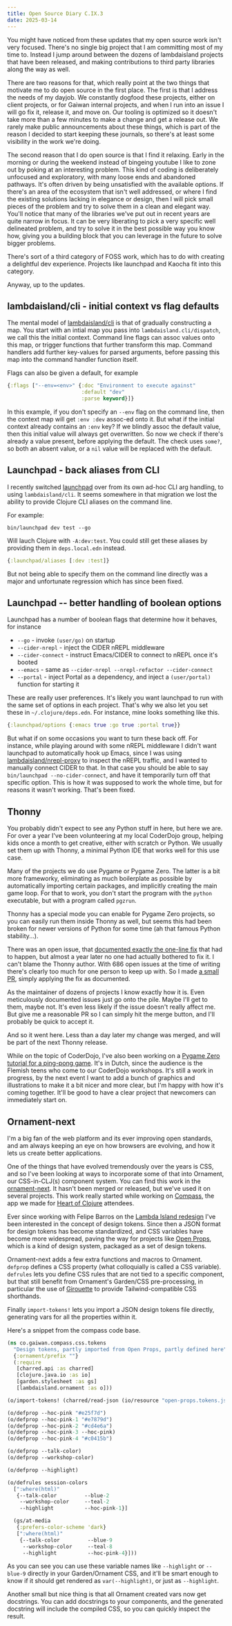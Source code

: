 ```yaml
---
title: Open Source Diary C.IX.3
date: 2025-03-14
---
```


You might have noticed from these updates that my open source work isn't very
focused. There's no single big project that I am committing most of my time to.
Instead I jump around between the dozens of lambdaisland projects that have been
released, and making contributions to third party libraries along the way as
well.

There are two reasons for that, which really point at the two things that
motivate me to do open source in the first place. The first is that I address
the needs of my dayjob. We constantly dogfood these projects, either on client
projects, or for Gaiwan internal projects, and when I run into an issue I will
go fix it, release it, and move on. Our tooling is optimized so it doesn't take
more than a few minutes to make a change and get a release out. We rarely make
public announcements about these things, which is part of the reason I decided
to start keeping these journals, so there's at least some visibility in the work
we're doing.

The second reason that I do open source is that I find it relaxing. Early in the
morning or during the weekend instead of bingeing youtube I like to zone out by
poking at an interesting problem. This kind of coding is deliberately unfocused
and exploratory, with many loose ends and abandoned pathways. It's often driven
by being unsatisfied with the available options. If there's an area of the
ecosystem that isn't well addressed, or where I find the existing solutions
lacking in elegance or design, then I will pick small pieces of the problem and
try to solve them in a clean and elegant way. You'll notice that many of the
libraries we've put out in recent years are quite narrow in focus. It can be
very liberating to pick a very specific well delineated problem, and try to
solve it in the best possible way you know how, giving you a building block that
you can leverage in the future to solve bigger problems.

There's sort of a third category of FOSS work, which has to do with creating a
delightful dev experience. Projects like launchpad and Kaocha fit into this
category.

Anyway, up to the updates.

## lambdaisland/cli - initial context vs flag defaults

The mental model of [lambdaisland/cli](https://github.com/lambdaisland/cli) is
that of gradually constructing a map. You start with an intial map you pass into
`lambdaisland.cli/dispatch`, we call this the initial context. Command line
flags can assoc values onto this map, or trigger functions that further
transform this map. Command handlers add further key-values for parsed
arguments, before passing this map into the command handler function itself.

Flags can also be given a default, for example

```clj
{:flags ["--env=<env>" {:doc "Environment to execute against"
                        :default "dev"
                        :parse keyword}]}
```

In this example, if you don't specify an `--env` flag on the command line, then
the context map will get `:env :dev` assoc-ed onto it. But what if the initial
context already contains an `:env` key? If we blindly assoc the default value,
then this initial value will always get overwritten. So now we check if there's
already a value present, before applying the default. The check uses `some?`, so
both an absent value, or a `nil` value will be replaced with the default.

## Launchpad - back aliases from CLI

I recently switched [launchpad](https://github.com/lambdaisland/launchpad) over
from its own ad-hoc CLI arg handling, to using `lambdaisland/cli`. It seems
somewhere in that migration we lost the ability to provide Clojure CLI aliases
on the command line.

For example:

```
bin/launchpad dev test --go
```

Will lauch Clojure with `-A:dev:test`. You could still get these aliases by
providing them in `deps.local.edn` instead.

```clj
{:launchpad/aliases [:dev :test]}
```

But not being able to specify them on the command line directly was a major and
unfortunate regression which has since been fixed.

## Launchpad -- better handling of boolean options

Launchpad has a number of boolean flags that determine how it behaves, for instance 

- `--go` - invoke `(user/go)` on startup
- `--cider-nrepl` - inject the CIDER nREPL middleware
- `--cider-connect` - instruct Emacs/CIDER to connect to nREPL once it's booted
- `--emacs` - same as `--cider-nrepl --nrepl-refactor --cider-connect`
- `--portal` - inject Portal as a dependency, and inject a `(user/portal)` function for starting it

These are really user preferences. It's likely you want launchpad to run with
the same set of options in each project. That's why we also let you set these in
`~/.clojure/deps.edn`. For instance, mine looks something like this.

```clj
{:launchpad/options {:emacs true :go true :portal true}}
```

But what if on some occasions you want to turn these back off. For instance,
while playing around with some nREPL middleware I didn't want launchpad to
automatically hook up Emacs, since I was using
[lambdaisland/nrepl-proxy](https://github.com/lambdaisland/nrepl-proxy) to
inspect the nREPL traffic, and I wanted to manually connect CIDER to that. In
that case you should be able to say `bin/launchpad --no-cider-connect`, and have
it temporarily turn off that specific option. This is how it was supposed to
work the whole time, but for reasons it wasn't working. That's been fixed.

## Thonny

You probably didn't expect to see any Python stuff in here, but here we are. For
over a year I've been volunteering at my local CoderDojo group, helping kids
once a month to get creative, either with scratch or Python. We usually set them
up with Thonny, a minimal Python IDE that works well for this use case.

Many of the projects we do use Pygame or Pygame Zero. The latter is a bit more
frameworky, eliminating as much boilerplate as possible by automatically
importing certain packages, and implicitly creating the main game loop. For that
to work, you don't start the program with the `python` executable, but with a
program called `pgzrun`.

Thonny has a special mode you can enable for Pygame Zero projects, so you can
easily run them inside Thonny as well, but seems this had been broken for newer
versions of Python for some time (ah that famous Python stability...).

There was an open issue, that [documented exactly the one-line
fix](https://github.com/thonny/thonny/issues/3158) that had to happen, but
almost a year later no one had actually bothered to fix it. I can't blame the
Thonny author. With 686 open issues at the time of writing there's clearly too
much for one person to keep up with. So I made [a small
PR](https://github.com/thonny/thonny/pull/3552), simply applying the fix as
documented.

As the maintainer of dozens of projects I know exactly how it is. Even
meticulously documented issues just go onto the pile. Maybe I'll get to them,
maybe not. It's even less likely if the issue doesn't really affect me. But give
me a reasonable PR so I can simply hit the merge button, and I'll probably be
quick to accept it.

And so it went here. Less than a day later my change was merged, and will be
part of the next Thonny release.

While on the topic of CoderDojo, I've also been working on a [Pygame Zero
tutorial for a ping-pong
game](https://arnebrasseur.net/coderdojo_pingpong.html). It's in Dutch, since
the audience is the Flemish teens who come to our CoderDojo workshops. It's
still a work in progress, by the next event I want to add a bunch of graphics
and illustrations to make it a bit nicer and more clear, but I'm happy with how
it's coming together. It'll be good to have a clear project that newcomers can
immediately start on.

## Ornament-next

I'm a big fan of the web platform and its ever improving open standards, and am
always keeping an eye on how browsers are evolving, and how it lets us create
better applications.

One of the things that have evolved tremendously over the years is CSS, and so
I've been looking at ways to incorporate some of that into Ornament, our
CSS-in-CLJ(s) component system. You can find this work in the
[ornament-next](https://github.com/lambdaisland/ornament/tree/ornament-next). It
hasn't been merged or released, but we've used it on several projects. This work
really started while working on
[Compass](https://github.com/GaiwanTeam/compass), the app we made for [Heart of
Clojure](https://heartofclojure.eu) attendees.

Ever since working with Felipe Barros on the [Lambda Island
redesign](https://lambdaisland.com/blog/2021-07-23-launching-lambda-island-redesign)
I've been interested in the concept of design tokens. Since then a JSON format
for design tokens has become standardized, and CSS variables have become more
widespread, paving the way for projects like [Open
Props](https://open-props.style/), which is a kind of design system, packaged as
a set of design tokens.

Ornament-next adds a few extra functions and macros to Ornament. `defprop`
defines a CSS property (what colloquially is called a CSS variable). `defrules`
lets you define CSS rules that are not tied to a specific component, but that
still benefit from Ornament's Garden/CSS pre-processing, in particular the use
of [Girouette](https://github.com/green-coder/girouette) to provide
Tailwind-compatible CSS shorthands.

Finally `import-tokens!` lets you import a JSON design tokens file directly,
generating vars for all the properties within it.

Here's a snippet from the compass code base.

```clj
(ns co.gaiwan.compass.css.tokens
  "Design tokens, partly imported from Open Props, partly defined here"
  {:ornament/prefix ""}
  (:require
   [charred.api :as charred]
   [clojure.java.io :as io]
   [garden.stylesheet :as gs]
   [lambdaisland.ornament :as o]))

(o/import-tokens! (charred/read-json (io/resource "open-props.tokens.json")) {:include-values? false})

(o/defprop --hoc-pink "#e25f7d")
(o/defprop --hoc-pink-1 "#e7879d")
(o/defprop --hoc-pink-2 "#cd4e6a")
(o/defprop --hoc-pink-3 --hoc-pink)
(o/defprop --hoc-pink-4 "#c0415b")

(o/defprop --talk-color)
(o/defprop --workshop-color)

(o/defprop --highlight)

(o/defrules session-colors
  [":where(html)"
   {--talk-color         --blue-2
    --workshop-color     --teal-2
    --highlight          --hoc-pink-1}]

  (gs/at-media
   {:prefers-color-scheme 'dark}
   [":where(html)"
    {--talk-color         --blue-9
     --workshop-color     --teal-8
     --highlight          --hoc-pink-4}]))
```

As you can see you can use these variable names like `--highlight` or `--blue-9`
directly in your Garden/Ornament CSS, and it'll be smart enough to know if it
should get rendered as `var(--highlight)`, or just as `--highlight`.

Another small but nice thing is that all Ornament created vars now get
docstrings. You can add docstrings to your components, and the generated
docstring will include the compiled CSS, so you can quickly inspect the result.

